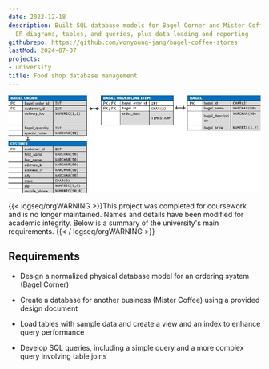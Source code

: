 ```yaml
---
date: 2022-12-18
description: Built SQL database models for Bagel Corner and Mister Coffee, including
  ER diagrams, tables, and queries, plus data loading and reporting
githubrepo: https://github.com/wonyoung-jang/bagel-coffee-stores
lastMod: 2024-07-07
projects:
- university
title: Food shop database management
---
```

![bagel-corner-erd.webp](/assets/bagel-corner-erd.webp)

{{< logseq/orgWARNING >}}This project was completed for coursework and is no longer maintained. Names and details have been modified for academic integrity. Below is a summary of the university's main requirements.
{{< / logseq/orgWARNING >}}

## Requirements

  + Design a normalized physical database model for an ordering system (Bagel Corner)

  + Create a database for another business (Mister Coffee) using a provided design document

  + Load tables with sample data and create a view and an index to enhance query performance

  + Develop SQL queries, including a simple query and a more complex query involving table joins

